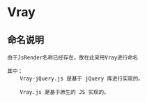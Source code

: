 # Vray

## 命名说明
    由于JsRender名称已经存在，故在此采用Vray进行命名

    其中：
        Vray-jQuery.js 是基于 jQuery 库进行实现的。

        Vray.js 是基于原生的 JS 实现的。
        